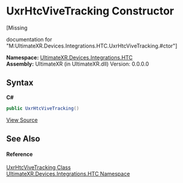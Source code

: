 # UxrHtcViveTracking Constructor 
 

\[Missing <summary> documentation for "M:UltimateXR.Devices.Integrations.HTC.UxrHtcViveTracking.#ctor"\]

**Namespace:**&nbsp;<a href="N_UltimateXR_Devices_Integrations_HTC">UltimateXR.Devices.Integrations.HTC</a><br />**Assembly:**&nbsp;UltimateXR (in UltimateXR.dll) Version: 0.0.0.0

## Syntax

**C#**<br />
``` C#
public UxrHtcViveTracking()
```

<a href="UltimateXR/Scripts/Devices/Integrations/HTC/UxrHtcViveTracking.cs" rel="noopener noreferrer" title="View the source code">View Source</a><br />

## See Also


#### Reference
<a href="T_UltimateXR_Devices_Integrations_HTC_UxrHtcViveTracking">UxrHtcViveTracking Class</a><br /><a href="N_UltimateXR_Devices_Integrations_HTC">UltimateXR.Devices.Integrations.HTC Namespace</a><br />
